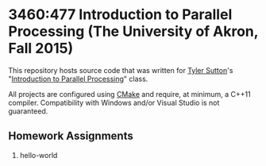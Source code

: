 # 3460:477 Introduction to Parallel Processing (The University of Akron, Fall 2015)

This repository hosts source code that was written for
[Tyler Sutton](mailto:tsutton@uakron.edu)'s "[Introduction to Parallel
Processing](https://github.com/tosutton/CS-3460-X77)" class.

All projects are configured using [CMake](https://cmake.org) and require, at
minimum, a C++11 compiler. Compatibility with Windows and/or Visual Studio is
not guaranteed.

## Homework Assignments

1. hello-world
